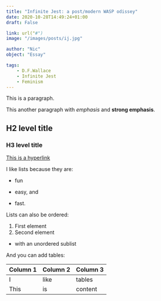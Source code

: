 ```yaml
---
title: "Infinite Jest: a post/modern WASP odissey"
date: 2020-10-28T14:49:24+01:00
draft: False 

link: url("#") 
image: "/images/posts/ij.jpg"

author: "Nic"
object: "Essay"

tags: 
    - D.F.Wallace
    - Infinite Jest
    - Feminism 
---
```


This is a paragraph.

This another paragraph with *emphasis* and **strong emphasis**.

## H2 level title
### H3 level title

[This is a hyperlink](http://www.google.com/)

I like lists because they are:

- fun
+ easy, and
* fast.

Lists can also be ordered:

1. First element
2. Second element
  - with an unordered sublist

And you can add tables:

| Column 1 | Column 2 | Column 3 |
| -------- | -------- | -------- |
| I        | like     | tables   |
| This     | is       | content  |
